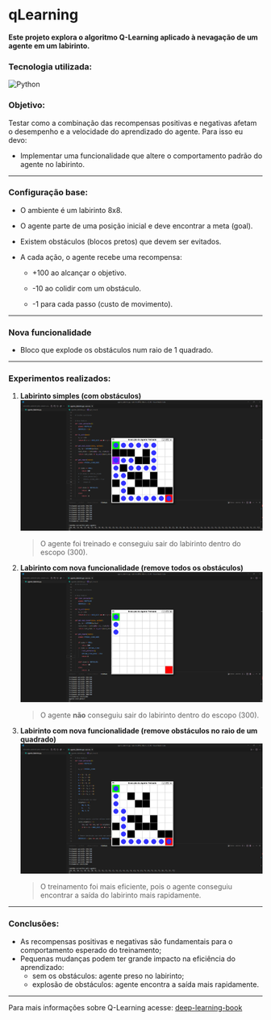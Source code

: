 # qLearning

**Este projeto explora o algoritmo Q-Learning aplicado à nevagação de um agente em um labirinto.**

### Tecnologia utilizada:
![Python](https://img.shields.io/badge/python-3670A0?style=for-the-badge&logo=python&logoColor=ffdd54)

### Objetivo:

Testar como a combinação das recompensas positivas e negativas afetam o desempenho e a velocidade do aprendizado do agente. Para isso eu devo:

- Implementar uma funcionalidade que altere o comportamento padrão do agente no labirinto.

---

### Configuração base:

- O ambiente é um labirinto 8x8.

- O agente parte de uma posição inicial e deve encontrar a meta (goal).

- Existem obstáculos (blocos pretos) que devem ser evitados.

- A cada ação, o agente recebe uma recompensa:

	- +100 ao alcançar o objetivo.

	- -10 ao colidir com um obstáculo.

	- -1 para cada passo (custo de movimento).

---

### Nova funcionalidade

- Bloco que explode os obstáculos num raio de 1 quadrado.

---

### Experimentos realizados:

1. **Labirinto simples (com obstáculos)**
	![labirinto-base](./assets/labirinto_base.png)
	> O agente foi treinado e conseguiu sair do labirinto dentro do escopo (300).

2. **Labirinto com nova funcionalidade (remove todos os obstáculos)**
	![agente-preso](./assets/agente_preso.png)
	> O agente **não** conseguiu sair do labirinto dentro do escopo (300).

3. **Labirinto com nova funcionalidade (remove obstáculos no raio de um quadrado)**
	![labirinto-nova-funcionalidade](./assets/labirinto_nova_funcionalidade.png)
	
	> O treinamento foi mais eficiente, pois o agente conseguiu encontrar a saída do labirinto mais rapidamente.

---

### Conclusões:

- As recompensas positivas e negativas são fundamentais para o comportamento esperado do treinamento;
- Pequenas mudanças podem ter grande impacto na eficiência do aprendizado:
	- sem os obstáculos: agente preso no labirinto;
	- explosão de obstáculos: agente encontra a saída mais rapidamente.

---

Para mais informações sobre Q-Learning acesse:
[deep-learning-book](https://www.deeplearningbook.com.br/algoritmo-de-agente-baseado-em-ia-com-reinforcement-learning-q-learning/#:~:text=O%20Q%2Dlearning%20%C3%A9%20um,atual%2C%20como%20executar%20a%C3%A7%C3%B5es%20aleat%C3%B3rias.)

